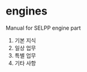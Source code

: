 <html>
<!-- Global site tag (gtag.js) - Google Analytics -->
<script async src="https://www.googletagmanager.com/gtag/js?id=UA-163192198-1"></script>
<script>
  window.dataLayer = window.dataLayer || [];
  function gtag(){dataLayer.push(arguments);}
  gtag('js', new Date());

  gtag('config', 'UA-163192198-1');
</script>
# engines
Manual for SELPP engine part

<ol>
  <li>기본 지식</li>
  <li>일상 업무</li>
  <li>특별 업무</li>
  <li>기타 사항</li>
</ol>

</html>
